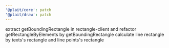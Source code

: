 ```yaml
---
'@plait/core': patch
'@plait/draw': patch
---
```


extract getBoundingRectangle in rectangle-client and refactor getRectangleByElements by getBoundingRectangle
calculate line rectangle by texts's rectangle and line points's rectangle

